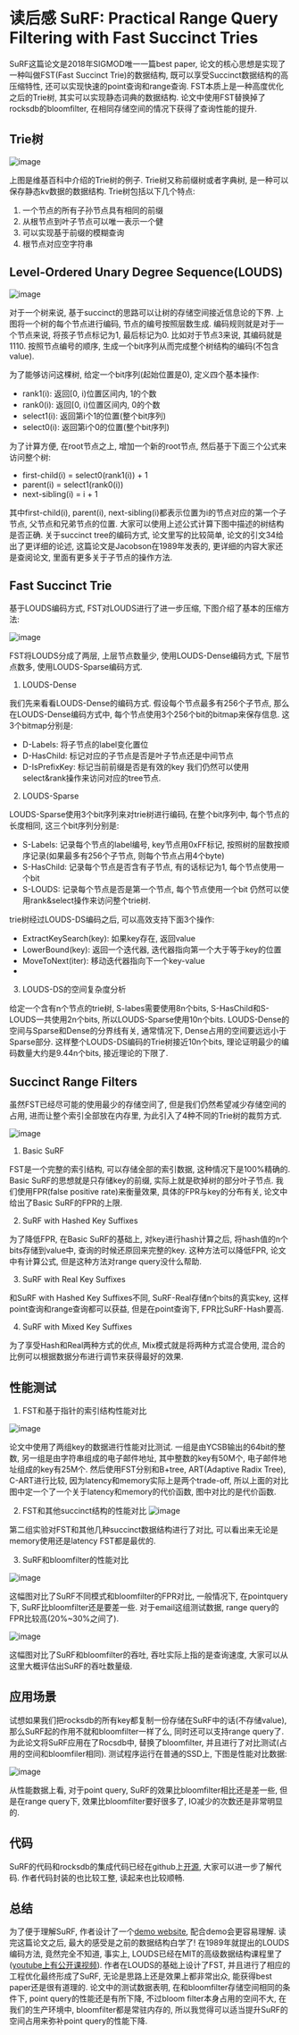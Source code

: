 # 读后感 SuRF: Practical Range Query Filtering with Fast Succinct Tries

SuRF这篇论文是2018年SIGMOD唯一一篇best paper, 论文的核心思想是实现了一种叫做FST(Fast Succinct Trie)的数据结构, 既可以享受Succinct数据结构的高压缩特性, 还可以实现快速的point查询和range查询. FST本质上是一种高度优化之后的Trie树, 其实可以实现静态词典的数据结构. 论文中使用FST替换掉了rocksdb的bloomfilter, 在相同存储空间的情况下获得了查询性能的提升.

## Trie树
![image](http://note.youdao.com/yws/public/resource/fbcfe09e73906ae17ea9279fe69a7e4d/AF7BBDFFED774B76BDE7CCC902C9FA64?ynotemdtimestamp=1535524658253)

上图是维基百科中介绍的Trie树的例子. Trie树又称前缀树或者字典树, 是一种可以保存静态kv数据的数据结构. Trie树包括以下几个特点:
   1. 一个节点的所有子孙节点具有相同的前缀
   2. 从根节点到叶子节点可以唯一表示一个健
   3. 可以实现基于前缀的模糊查询
   4. 根节点对应空字符串

## Level-Ordered Unary Degree Sequence(LOUDS)

![image](http://note.youdao.com/yws/public/resource/fbcfe09e73906ae17ea9279fe69a7e4d/15C129E9C4B44FFEA41C9715F3BC09E6?ynotemdtimestamp=1535524348126)

对于一个树来说, 基于succinct的思路可以让树的存储空间接近信息论的下界. 上图将一个树的每个节点进行编码, 节点的编号按照层数生成. 编码规则就是对于一个节点来说, 将孩子节点标记为1, 最后标记为0. 比如对于节点3来说, 其编码就是1110. 按照节点编号的顺序, 生成一个bit序列从而完成整个树结构的编码(不包含value).

为了能够访问这棵树, 给定一个bit序列(起始位置是0), 定义四个基本操作:
* rank1(i): 返回[0, i)位置区间内, 1的个数
* rank0(i): 返回[0, i)位置区间内, 0的个数
* select1(i): 返回第i个1的位置(整个bit序列)
* select0(i): 返回第i个0的位置(整个bit序列)

为了计算方便, 在root节点之上, 增加一个新的root节点, 然后基于下面三个公式来访问整个树:

* first-child(i) = select0(rank1(i)) + 1
* parent(i) = select1(rank0(i))
* next-sibling(i) = i + 1

其中first-child(i), parent(i), next-sibling(i)都表示位置为i的节点对应的第一个子节点, 父节点和兄弟节点的位置. 大家可以使用上述公式计算下图中描述的树结构是否正确. 关于succinct tree的编码方式, 论文里写的比较简单, 论文的引文34给出了更详细的论述, 这篇论文是Jacobson在1989年发表的, 更详细的内容大家还是查阅论文, 里面有更多关于子节点的操作方法.

## Fast Succinct Trie
基于LOUDS编码方式, FST对LOUDS进行了进一步压缩, 下图介绍了基本的压缩方法:

![image](http://note.youdao.com/yws/public/resource/fbcfe09e73906ae17ea9279fe69a7e4d/5F2F376364BD4898A2A74DCFC322F0DB?ynotemdtimestamp=1535524348126)

FST将LOUDS分成了两层, 上层节点数量少, 使用LOUDS-Dense编码方式, 下层节点数多, 使用LOUDS-Sparse编码方式. 

1.    LOUDS-Dense

我们先来看看LOUDS-Dense的编码方式. 假设每个节点最多有256个子节点, 那么在LOUDS-Dense编码方式中, 每个节点使用3个256个bit的bitmap来保存信息. 这3个bitmap分别是:
* D-Labels: 将子节点的label变化置位
* D-HasChild: 标记对应的子节点是否是叶子节点还是中间节点
* D-IsPrefixKey: 标记当前前缀是否是有效的key
我们仍然可以使用select&rank操作来访问对应的tree节点.

2.    LOUDS-Sparse

LOUDS-Sparse使用3个bit序列来对trie树进行编码, 在整个bit序列中, 每个节点的长度相同, 这三个bit序列分别是:
* S-Labels: 记录每个节点的label编号, key节点用0xFF标记, 按照树的层数按顺序记录(如果最多有256个子节点, 则每个节点占用4个byte)
* S-HasChild: 记录每个节点是否含有子节点, 有的话标记为1, 每个节点使用一个bit
* S-LOUDS: 记录每个节点是否是第一个节点, 每个节点使用一个bit
仍然可以使用rank&select操作来访问整个trie树.

trie树经过LOUDS-DS编码之后, 可以高效支持下面3个操作:
* ExtractKeySearch(key): 如果key存在, 返回value
* LowerBound(key): 返回一个迭代器, 迭代器指向第一个大于等于key的位置
* MoveToNext(iter): 移动迭代器指向下一个key-value
* 

3.    LOUDS-DS的空间复杂度分析

给定一个含有n个节点的trie树, S-labes需要使用8n个bits, S-HasChild和S-LOUDS一共使用2n个bits, 所以LOUDS-Sparse使用10n个bits. LOUDS-Dense的空间与Sparse和Dense的分界线有关, 通常情况下, Dense占用的空间要远远小于Sparse部分. 这样整个LOUDS-DS编码的Trie树接近10n个bits, 理论证明最少的编码数量大约是9.44n个bits, 接近理论的下限了.

## Succinct Range Filters

虽然FST已经尽可能的使用最少的存储空间了, 但是我们仍然希望减少存储空间的占用, 进而让整个索引全部放在内存里, 为此引入了4种不同的Trie树的裁剪方式.

![image](http://note.youdao.com/yws/public/resource/fbcfe09e73906ae17ea9279fe69a7e4d/3C7E9E50369849D3A73610E2133C6B9F?ynotemdtimestamp=1535524348126)

1.    Basic SuRF

FST是一个完整的索引结构, 可以存储全部的索引数据, 这种情况下是100%精确的. Basic SuRF的思想就是只存储key的前缀, 实际上就是砍掉树的部分叶子节点. 我们使用FPR(false positive rate)来衡量效果, 具体的FPR与key的分布有关, 论文中给出了Basic SuRF的FPR的上限.

2.    SuRF with Hashed Key Suffixes

为了降低FPR, 在Basic SuRF的基础上, 对key进行hash计算之后, 将hash值的n个bits存储到value中, 查询的时候还原回来完整的key. 这种方法可以降低FPR, 论文中有计算公式, 但是这种方法对range query没什么帮助.

3.    SuRF with Real Key Suffixes

和SuRF with Hashed Key Suffixes不同, SuRF-Real存储n个bits的真实key, 这样point查询和range查询都可以获益, 但是在point查询下, FPR比SuRF-Hash要高.

4.    SuRF with Mixed Key Suffixes

为了享受Hash和Real两种方式的优点, Mix模式就是将两种方式混合使用, 混合的比例可以根据数据分布进行调节来获得最好的效果.

## 性能测试

1.    FST和基于指针的索引结构性能对比

![image](http://note.youdao.com/yws/public/resource/fbcfe09e73906ae17ea9279fe69a7e4d/F5C0B876BAB84C3C8C0444EB704AAFA6?ynotemdtimestamp=1535525810393)

论文中使用了两组key的数据进行性能对比测试. 一组是由YCSB输出的64bit的整数, 另一组是由字符串组成的电子邮件地址, 其中整数的key有50M个, 电子邮件地址组成的key有25M个. 然后使用FST分别和B+tree, ART(Adaptive Radix Tree), C-ART进行比较, 因为latency和memory实际上是两个trade-off, 所以上面的对比图中定一个了一个关于latency和memory的代价函数, 图中对比的是代价函数.

2.    FST和其他succinct结构的性能对比
![image](http://note.youdao.com/yws/public/resource/fbcfe09e73906ae17ea9279fe69a7e4d/20A4CE6CCFA54721A3CFF3F308A408C4?ynotemdtimestamp=1535525810393)

第二组实验对FST和其他几种succinct数据结构进行了对比, 可以看出来无论是memory使用还是latency FST都是最优的.

3.    SuRF和bloomfilter的性能对比

![image](http://note.youdao.com/yws/public/resource/fbcfe09e73906ae17ea9279fe69a7e4d/68BF960CC814437288EEE3154B2D4181?ynotemdtimestamp=1535525810393)

这幅图对比了SuRF不同模式和bloomfilter的FPR对比, 一般情况下, 在pointquery下, SuRF比bloomfilter还是要差一些. 对于email这组测试数据, range query的FPR比较高(20%~30%之间了).

![image](http://note.youdao.com/yws/public/resource/fbcfe09e73906ae17ea9279fe69a7e4d/57608D08022845FBBEDA7B9ADB54937B?ynotemdtimestamp=1535525810393)

这幅图对比了SuRF和bloomfilter的吞吐, 吞吐实际上指的是查询速度, 大家可以从这里大概评估出SuRF的吞吐数量级.

## 应用场景
试想如果我们把rocksdb的所有key都复制一份存储在SuRF中的话(不存储value), 那么SuRF起的作用不就和bloomfilter一样了么, 同时还可以支持range query了. 为此论文将SuRF应用在了Rocsdb中, 替换了bloomfilter, 并且进行了对比测试(占用的空间和bloomfiler相同). 测试程序运行在普通的SSD上, 下图是性能对比数据:

![image](http://note.youdao.com/yws/public/resource/fbcfe09e73906ae17ea9279fe69a7e4d/BD0D0D24ED964972821A72E3AD0AA599?ynotemdtimestamp=1535524348126)

从性能数据上看, 对于point query, SuRF的效果比bloomfilter相比还是差一些, 但是在range query下, 效果比bloomfilter要好很多了, IO减少的次数还是非常明显的.

## 代码
SuRF的代码和rocksdb的集成代码已经在github上[开源](https://github.com/efficient/SuRF), 大家可以进一步了解代码. 作者代码封装的也比较工整, 读起来也比较顺畅.

## 总结
为了便于理解SuRF, 作者设计了一个[demo website](https://www.rangefilter.io/), 配合demo会更容易理解. 读完这篇论文之后, 最大的感受是之前的数据结构白学了! 在1989年就提出的LOUDS编码方法, 竟然完全不知道, 事实上, LOUDS已经在MIT的高级数据结构课程里了([youtube上有公开课视频](https://www.youtube.com/watch?reload=9&v=3Y2weLDiUWw/)). 作者在LOUDS的基础上设计了FST, 并且进行了相应的工程优化最终形成了SuRF, 无论是思路上还是效果上都非常出众, 能获得best paper还是很有道理的. 论文中的测试数据表明, 在和bloomfilter存储空间相同的条件下, point query的性能还是有所下降, 不过bloom filter本身占用的空间不大, 在我们的生产环境中, bloomfilter都是常驻内存的, 所以我觉得可以适当提升SuRF的空间占用来弥补point query的性能下降.
